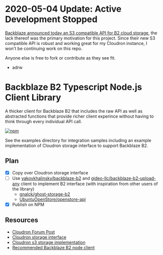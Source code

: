 # 2020-05-04 Update: Active Development Stopped

[Backblaze announced today an S3 compatible API for B2 cloud storage](https://www.backblaze.com/blog/backblaze-b2-s3-compatible-api/), the lack thereof was the primary motivation for this project. Since their new S3 compatible API is robust and working great for my Cloudron instance, I won't be continuing work on this repo.

Anyone else is free to fork or contribute as they see fit.

- adrw

# Backblaze B2 Typescript Node.js Client Library

A thicker client for Backblaze B2 that includes the raw API as well as abstracted functions that provide richer client experince without having to think through every individual API call.

[![npm](https://img.shields.io/npm/v/backblaze-b2-client.svg?label=backblaze-b2-client)](https://www.npmjs.com/package/backblaze-b2-client)

See the examples directory for integration samples including an example implementation of Cloudron storage interface to support Backblaze B2.

## Plan

- [x] Copy over Cloudron storage interface
- [ ] Use [yakovkhalinsky/backblaze-b2](https://github.com/yakovkhalinsky/backblaze-b2) and [gideo-llc/backblaze-b2-upload-any](https://github.com/gideo-llc/backblaze-b2-upload-any) client to implement B2 interface (with inspiration from other users of the library)
  - [gnalck/ghost-storage-b2](https://github.com/gnalck/ghost-storage-b2/blob/master/index.js)
  - [UbuntuOpenStore/openstore-api](https://github.com/UbuntuOpenStore/openstore-api/blob/919c8c3c29e5f8a4764f2aa9514f43d6bacc3462/src/utils/upload.js)
- [x] Publish on NPM

## Resources

- [Cloudron Forum Post](https://forum.cloudron.io/topic/1886/is-it-possible-to-implement-custom-backup-providers/8)
- [Cloudron storage interface](https://git.cloudron.io/cloudron/box/blob/master/src/storage/interface.js)
- [Cloudron s3 storage implementation](https://git.cloudron.io/cloudron/box/blob/master/src/storage/s3.js)
- [Recommended Backblaze B2 node client](https://github.com/yakovkhalinsky/backblaze-b2)
